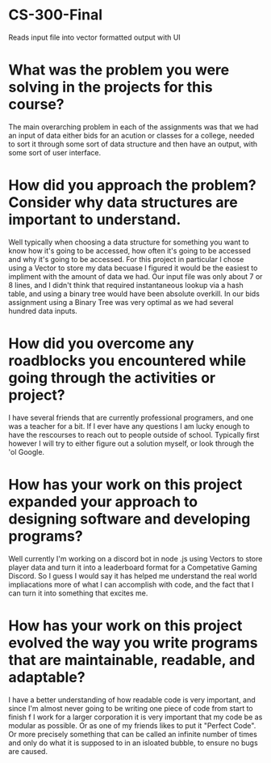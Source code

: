 # CS-300-Final
Reads input file into vector formatted output with UI

# What was the problem you were solving in the projects for this course?
The main overarching problem in each of the assignments was that we had an input of data either bids for an acution or classes for a college, needed to sort it through some sort of data structure and then have an output, with some sort of user interface.

# How did you approach the problem? Consider why data structures are important to understand.
Well typically when choosing a data structure for something you want to know how it's going to be accessed, how often it's going to be accessed and why it's going to be accessed. For this project in particular I chose using a Vector to store my data becuase I figured it would be the easiest to impliment with the amount of data we had. Our input file was only about 7 or 8 lines, and I didn't think that required instantaneous lookup via a hash table, and using a binary tree would have been absolute overkill. In our bids assignment using a Binary Tree was very optimal as we had several hundred data inputs.
# How did you overcome any roadblocks you encountered while going through the activities or project?
I have several friends that are currently professional programers, and one was a teacher for a bit. If I ever have any questions I am lucky enough to have the rescourses to reach out to people outside of school. Typically first however I will try to either figure out a solution myself, or look through the 'ol Google.
# How has your work on this project expanded your approach to designing software and developing programs?
Well currently I'm working on a discord bot in node .js using Vectors to store player data and turn it into a leaderboard format for a Competative Gaming Discord. So I guess I would say it has helped me understand the real world impliacations more of what I can accomplish with code, and the fact that I can turn it into something that excites me.
# How has your work on this project evolved the way you write programs that are maintainable, readable, and adaptable?
I have a better understanding of how readable code is very important, and since I'm almost never going to be writing one piece of code from start to finish f I work for a larger corporation it is very important that my code be as modular as possible. Or as one of my friends likes to put it "Perfect Code". Or more precisely something that can be called an infinite number of times and only do what it is supposed to in an isloated bubble, to ensure no bugs are caused.
